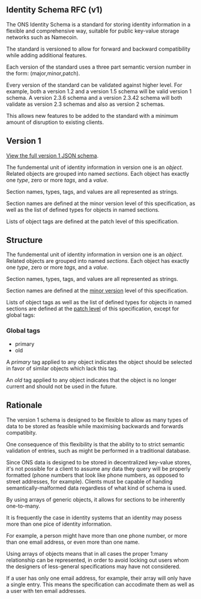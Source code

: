 ## Identity Schema RFC (v1)

The ONS Identity Schema is a standard for storing identity information in a flexible and comprehensive way, suitable for public key-value storage networks such as Namecoin.

The standard is versioned to allow for forward and backward compatibility while adding additional features.

Each version of the standard uses a three part semantic version number in the form: (major,minor,patch).

Every version of the standard can be validated against higher level. For example, both a version 1.2 and a version 1.5 schema will be valid version 1 schema. A version 2.3.6 schema and a version 2.3.42 schema will both validate as version 2.3 schemas and also as version 2 schemas.

This allows new features to be added to the standard with a minimum amount of disruption to existing clients.

## Version 1

[View the full version 1 JSON schema](../openspecs/userschema_1/schema-1.json).

The fundemental unit of identity information in version one is an *object*. Related objects are grouped into named *sections*. Each object has exactly one *type*, zero or more *tags*, and a *value*.

Section names, types, tags, and values are all represented as strings.

Section names are defined at the minor version level of this specification, as well as the list of defined types for objects in named sections.

Lists of object tags are defined at the patch level of this specification.

## Structure

The fundemental unit of identity information in version one is an *object*. Related objects are grouped into named *sections*. Each object has exactly one *type*, zero or more *tags*, and a *value*.

Section names, types, tags, and values are all represented as strings.

Section names are defined at the [minor version](004-rfc-identity-schema-v1.0.md) level of this specification.

Lists of object tags  as well as the list of defined types for objects in named sections are defined at the [patch level](005-rfc-identity-schema-v1.0.0.md) of this specification, except for global tags:

### Global tags

* primary
* old

A *primary* tag applied to any object indicates the object should be selected in favor of similar objects which lack this tag.

An *old* tag applied to any object indicates that the object is no longer current and should not be used in the future.

## Rationale

The version 1 schema is designed to be flexible to allow as many types of data to be stored as feasible while maximising backwards and forwards compatibity.

One consequence of this flexibility is that the ability to to strict semantic validation of entries, such as might be performed in a traditional database.

Since ONS data is designed to be stored in decentralized key-value stores, it's not possible for a client to assume any data they query will be properly formatted (phone numbers that look like phone numbers, as opposed to street addresses, for example). Clients must be capable of handing semantically-malformed data regardless of what kind of schema is used.

By using arrays of generic objects, it allows for sections to be inherently one-to-many.

It is frequently the case in identity systems that an identity may posess more than one pice of identity information.

For example, a person might have more than one phone number, or more than one email address, or even more than one name.

Using arrays of objects means that in all cases the proper 1:many relationship can be represented, in order to avoid locking out users whom the designers of less-general specifications may have not considered.

If a user has only one email address, for example, their array will only have a single entry. This means the specification can accodimate them as well as a user with ten email addresses.